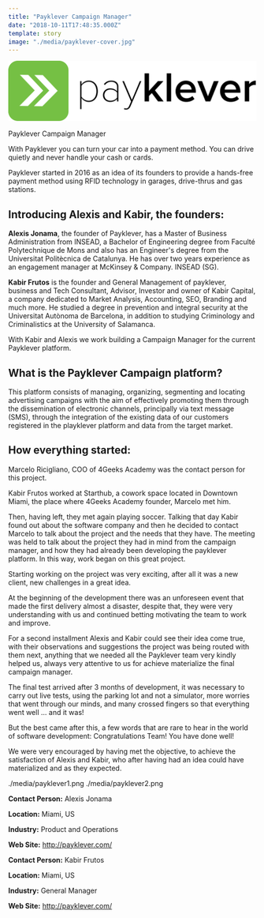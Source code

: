 ```yaml
---
title: "Payklever Campaign Manager"
date: "2018-10-11T17:48:35.000Z"
template: story
image: "./media/payklever-cover.jpg"
---
```


![Cesar Lang](./media/payklever.png)

<title-2 align="centered">Payklever Campaign Manager</title-2>
 

With Payklever you can turn your car into a payment method. You can drive quietly and never handle your cash or cards.

Payklever started in 2016 as an idea of its founders to provide a hands-free payment method using RFID technology in garages, drive-thrus and gas stations.

 
## Introducing Alexis and Kabir, the founders:


**Alexis Jonama**, the founder of Payklever, has a Master of Business Administration from INSEAD, a Bachelor of Engineering degree from Faculté Polytechnique de Mons and also has an Engineer's degree from the Universitat Politècnica de Catalunya. He has over two years experience as an engagement manager at McKinsey & Company.
INSEAD (SG).

**Kabir Frutos** is the founder and General Management of payklever, business and Tech Consultant, Advisor, Investor and owner of Kabir Capital, a company dedicated to Market Analysis, Accounting, SEO, Branding and much more.
He studied a degree in prevention and integral security at the Universitat Autònoma de Barcelona, in addition to studying Criminology and Criminalistics at the University of Salamanca.


With Kabir and Alexis we work building a Campaign Manager for the current Payklever platform.


## What is the Payklever Campaign platform?
This platform consists of managing, organizing, segmenting and locating advertising campaigns with the aim of effectively promoting them through the dissemination of electronic channels, principally via text message (SMS), through the integration of the existing data of our customers registered in the playklever platform and data from the target market.


## How everything started:

Marcelo Ricigliano, COO of 4Geeks Academy was the contact person for this project.

Kabir Frutos worked at Starthub, a cowork space located in Downtown Miami, the place where 4Geeks Academy founder, Marcelo met him.

Then, having left, they met again playing soccer.  Talking that day Kabir found out about the software company and then he decided to contact Marcelo to talk about the project and the needs that they have. The meeting was held to talk about the project they had in mind from the campaign manager, and how they had already been developing the payklever platform. In this way, work began on this great project.
 
Starting working on the project was very exciting, after all it was a new client, new challenges in a great idea.

At the beginning of the development there was an unforeseen event that made the first delivery almost a disaster, despite that, they were very understanding with us and continued betting motivating the team to work and improve. 

For a second installment Alexis and Kabir could see their idea come true, with their observations and suggestions the project was being routed with them next, anything that we needed all the Payklever team very kindly helped us, always very attentive to us for achieve materialize the final campaign manager.

The final test arrived after 3 months of development, it was necessary to carry out live tests, using the parking lot and not a simulator, more worries that went through our minds, and many crossed fingers so that everything went well ... and it was! 

But the best came after this, a few words that are rare to hear in the world of software development: Congratulations Team! You have done well! 

We were very encouraged by having met the objective, to achieve the satisfaction of Alexis and Kabir, who after having had an idea could have materialized and as they expected.

<carousel folder='customer-success-stories'>
./media/payklever1.png
./media/payklever2.png
</carousel>

<br/>

**Contact Person:** Alexis Jonama

**Location:** Miami, US

**Industry:** Product and Operations

**Web Site:** http://payklever.com/


**Contact Person:** Kabir Frutos

**Location:** Miami, US

**Industry:** General Manager

**Web Site:** http://payklever.com/
